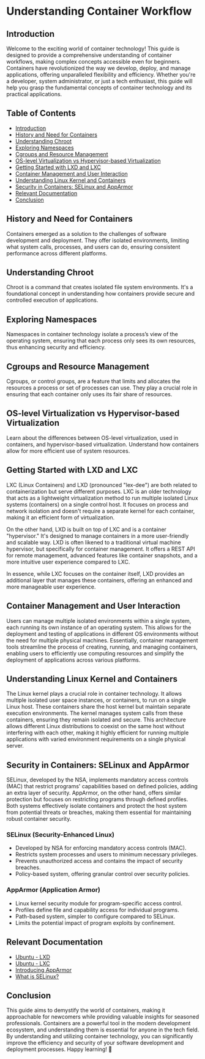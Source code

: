 # Understanding Container Workflow

## Introduction

Welcome to the exciting world of container technology! This guide is designed to provide a comprehensive understanding of container workflows, making complex concepts accessible even for beginners. Containers have revolutionized the way we develop, deploy, and manage applications, offering unparalleled flexibility and efficiency. Whether you're a developer, system administrator, or just a tech enthusiast, this guide will help you grasp the fundamental concepts of container technology and its practical applications.

## Table of Contents

- [Introduction](#introduction)
- [History and Need for Containers](#history-and-need-for-containers)
- [Understanding Chroot](#understanding-chroot)
- [Exploring Namespaces](#exploring-namespaces)
- [Cgroups and Resource Management](#cgroups-and-resource-management)
- [OS-level Virtualization vs Hypervisor-based Virtualization](#os-level-virtualization-vs-hypervisor-based-virtualization)
- [Getting Started with LXD and LXC](#getting-started-with-lxd-and-lxc)
- [Container Management and User Interaction](#container-management-and-user-interaction)
- [Understanding Linux Kernel and Containers](#understanding-linux-kernel-and-containers)
- [Security in Containers: SELinux and AppArmor](#security-in-containers-selinux-and-apparmor)
- [Relevant Documentation](#relevant-documentation)
- [Conclusion](#conclusion)

## History and Need for Containers

Containers emerged as a solution to the challenges of software development and deployment. They offer isolated environments, limiting what system calls, processes, and users can do, ensuring consistent performance across different platforms.

## Understanding Chroot

Chroot is a command that creates isolated file system environments. It's a foundational concept in understanding how containers provide secure and controlled execution of applications.

## Exploring Namespaces

Namespaces in container technology isolate a process’s view of the operating system, ensuring that each process only sees its own resources, thus enhancing security and efficiency.

## Cgroups and Resource Management

Cgroups, or control groups, are a feature that limits and allocates the resources a process or set of processes can use. They play a crucial role in ensuring that each container only uses its fair share of resources.

## OS-level Virtualization vs Hypervisor-based Virtualization

Learn about the differences between OS-level virtualization, used in containers, and hypervisor-based virtualization. Understand how containers allow for more efficient use of system resources.

## Getting Started with LXD and LXC

LXC (Linux Containers) and LXD (pronounced "lex-dee") are both related to containerization but serve different purposes. LXC is an older technology that acts as a lightweight virtualization method to run multiple isolated Linux systems (containers) on a single control host. It focuses on process and network isolation and doesn't require a separate kernel for each container, making it an efficient form of virtualization.

On the other hand, LXD is built on top of LXC and is a container "hypervisor." It's designed to manage containers in a more user-friendly and scalable way. LXD is often likened to a traditional virtual machine hypervisor, but specifically for container management. It offers a REST API for remote management, advanced features like container snapshots, and a more intuitive user experience compared to LXC.

In essence, while LXC focuses on the container itself, LXD provides an additional layer that manages these containers, offering an enhanced and more manageable user experience.

## Container Management and User Interaction

Users can manage multiple isolated environments within a single system, each running its own instance of an operating system. This allows for the deployment and testing of applications in different OS environments without the need for multiple physical machines. Essentially, container management tools streamline the process of creating, running, and managing containers, enabling users to efficiently use computing resources and simplify the deployment of applications across various platforms.

## Understanding Linux Kernel and Containers

The Linux kernel plays a crucial role in container technology. It allows multiple isolated user space instances, or containers, to run on a single Linux host. These containers share the host kernel but maintain separate execution environments. The kernel manages system calls from these containers, ensuring they remain isolated and secure. This architecture allows different Linux distributions to coexist on the same host without interfering with each other, making it highly efficient for running multiple applications with varied environment requirements on a single physical server.

## Security in Containers: SELinux and AppArmor

SELinux, developed by the NSA, implements mandatory access controls (MAC) that restrict programs' capabilities based on defined policies, adding an extra layer of security. AppArmor, on the other hand, offers similar protection but focuses on restricting programs through defined profiles. Both systems effectively isolate containers and protect the host system from potential threats or breaches, making them essential for maintaining robust container security.

### SELinux (Security-Enhanced Linux)

- Developed by NSA for enforcing mandatory access controls (MAC).
- Restricts system processes and users to minimum necessary privileges.
- Prevents unauthorized access and contains the impact of security breaches.
- Policy-based system, offering granular control over security policies.

### AppArmor (Application Armor)

- Linux kernel security module for program-specific access control.
- Profiles define file and capability access for individual programs.
- Path-based system, simpler to configure compared to SELinux.
- Limits the potential impact of program exploits by confinement.

## Relevant Documentation

- [Ubuntu - LXD](https://documentation.ubuntu.com/lxd/en/latest/)
- [Ubuntu - LXC](https://ubuntu.com/server/docs/containers-lxc)
- [Introducing AppArmor](https://documentation.suse.com/sles/15-SP3/html/SLES-all/cha-apparmor-intro.html)
- [What is SELinux?](https://www.redhat.com/en/topics/linux/what-is-selinux)

## Conclusion

This guide aims to demystify the world of containers, making it approachable for newcomers while providing valuable insights for seasoned professionals. Containers are a powerful tool in the modern development ecosystem, and understanding them is essential for anyone in the tech field. By understanding and utilizing container technology, you can significantly improve the efficiency and security of your software development and deployment processes. Happy learning! 🚀